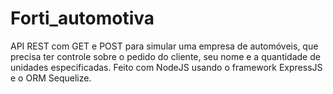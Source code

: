 # Forti_automotiva
API REST com GET e POST para simular uma empresa de automóveis, que precisa ter controle sobre o pedido do cliente, seu nome e a quantidade de unidades especificadas. Feito com NodeJS usando o framework ExpressJS e o ORM Sequelize.
